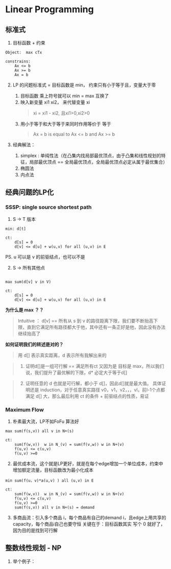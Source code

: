 # Linear Programming

## 标准式

1. 目标函数 + 约束
```
Object:  max cTx

constrains: 
    Ax <= b
    Ax >= b
    Ax = b

```

2. LP 的问题标准式 = 目标函数是 min， 约束只有小于等于且，变量大于零

    1. 目标函数 乘上符号就可以 min = max 互换了
    2. 映入新变量 xi1 xi2， 来代替变量 xi 
        > xi = xi1 - xi2, 且xi1>0,xi2>0
    3. 用小于等于和大于等于来同时作用等价于 等于
        > Ax = b  is equal to Ax <= b and Ax >= b
    
3. 经典解法：
    1. simplex : 单纯性法（在凸集内找局部最优顶点，由于凸集和线性规划的特征，局部最优顶点 == 全局最优顶点，全局最优顶点必定从属于最优集合）
    2. 椭圆法
    3. 内点法
## 经典问题的LP化

### SSSP: single source shortest path

1. S -> T 版本
```code
min: d[t]

ct:
    d[s] = 0
    d[v] <= d[u] + w(u,v) for all (u,v) in E
```
PS. u 可以是 v 的前驱结点，也可以不是

2. S -> 所有其他点

```code

max sum(d[v] v in V)

ct:
    d[s] = 0
    d[v] <= d[u] + w(u,v) for all (u,v) in E
```
**为什么是 max ？？**

> Intuitive ： d[v] == 所有从 s 到 v 的路径距离下限，我们要不断抬高下限，直到它满足所有路径都大于他，其中还有一条正好是他，因此没有办法继续抬高了

**如何证明我们的转述是对的？**
> 用 d[] 表示真实距离，d 表示所有我解出来的

> 1. 证明d[]是一组可行解 == 满足所有ct
又因为是 目标是 max，所以我们说，我们提升了最优解的下限，d* 必定大于等于d[]

> 2. 证明任意的 d 也就是可行解，都小于 d[]，因此d[]就是最大值。 具体证明还是 induction，对于任意真实路径 v0，v1，v2，，，vl，前l-1个点都满足 d[] 大，那么最后利用 ct 的条件 + 前驱结点的性质，易证

### Maximum Flow

1. 朴素最大流，LP不如FoFu 算法好
```
max sum(f(s,v)) all v in N+(s)

ct:
    sum(f(w,v))  w in N_(v) = sum(f(v,w)) w in N+(v)
    f(u,v) <= c(u,v)
    f(u,v) >=0

```

2. 最优成本流，这个就是LP更好，就是在每个edge增加一个单位成本，约束中增加额定流量，目标函数改为最小化成本


```
min sum(f(u，v)*a(u,v) ) all (u,v) in E

ct:
    sum(f(w,v))  w in N_(v) = sum(f(v,w)) w in N+(v)
    f(u,v) <= c(u,v)
    f(u,v) >=0
    sum(f(s,v)) all v in N+(s) = demand

```
3. 多商品流：引入多个商品 i，每个商品有自己的demand i，且edge上用共享的capacity，每个商品i自己也要守恒
关键在于：目标函数其实 写个 0 就好了，因为目的是找到可行解

## 整数线性规划 - NP

1. 举个例子：
